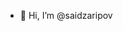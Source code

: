 - 👋 Hi, I’m @saidzaripov
  

<!---
saidzaripov/saidzaripov is a ✨ special ✨ repository because its `README.md` (this file) appears on your GitHub profile.
You can click the Preview link to take a look at your changes.
--->
